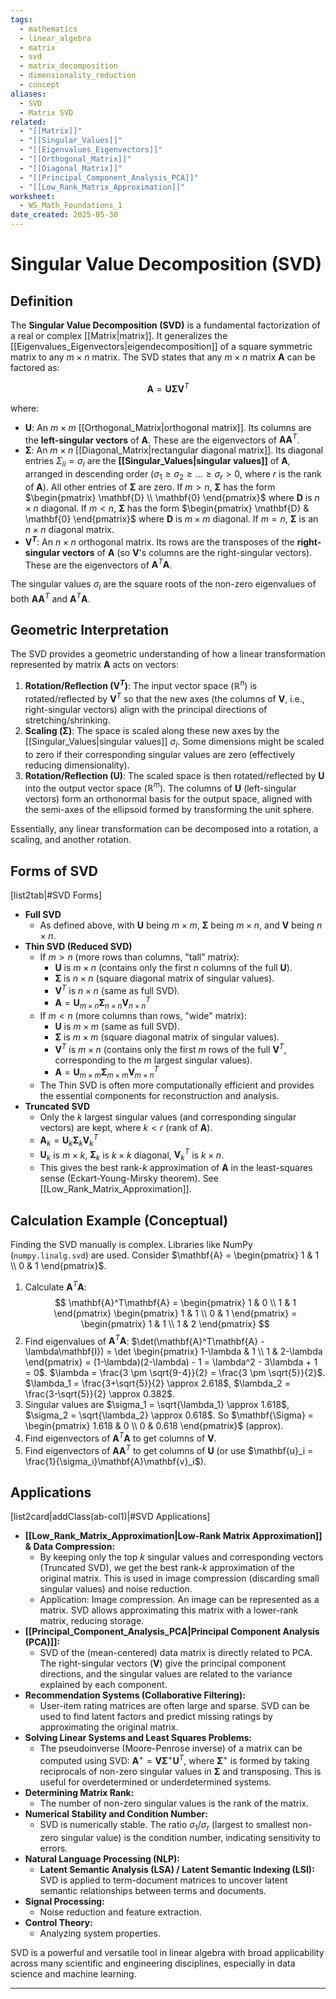 ```yaml
---
tags:
  - mathematics
  - linear_algebra
  - matrix
  - svd
  - matrix_decomposition
  - dimensionality_reduction
  - concept
aliases:
  - SVD
  - Matrix SVD
related:
  - "[[Matrix]]"
  - "[[Singular_Values]]"
  - "[[Eigenvalues_Eigenvectors]]"
  - "[[Orthogonal_Matrix]]"
  - "[[Diagonal_Matrix]]"
  - "[[Principal_Component_Analysis_PCA]]"
  - "[[Low_Rank_Matrix_Approximation]]"
worksheet:
  - WS_Math_Foundations_1
date_created: 2025-05-30
---
```

# Singular Value Decomposition (SVD)

## Definition
The **Singular Value Decomposition (SVD)** is a fundamental factorization of a real or complex [[Matrix|matrix]]. It generalizes the [[Eigenvalues_Eigenvectors|eigendecomposition]] of a square symmetric matrix to any $m \times n$ matrix. The SVD states that any $m \times n$ matrix $\mathbf{A}$ can be factored as:

$$ \mathbf{A} = \mathbf{U} \mathbf{\Sigma} \mathbf{V}^T $$

where:
- **$\mathbf{U}$**: An $m \times m$ [[Orthogonal_Matrix|orthogonal matrix]]. Its columns are the **left-singular vectors** of $\mathbf{A}$. These are the eigenvectors of $\mathbf{A}\mathbf{A}^T$.
- **$\mathbf{\Sigma}$**: An $m \times n$ [[Diagonal_Matrix|rectangular diagonal matrix]]. Its diagonal entries $\Sigma_{ii} = \sigma_i$ are the **[[Singular_Values|singular values]]** of $\mathbf{A}$, arranged in descending order ($\sigma_1 \ge \sigma_2 \ge \dots \ge \sigma_r > 0$, where $r$ is the rank of $\mathbf{A}$). All other entries of $\mathbf{\Sigma}$ are zero.
  If $m > n$, $\mathbf{\Sigma}$ has the form $\begin{pmatrix} \mathbf{D} \\ \mathbf{0} \end{pmatrix}$ where $\mathbf{D}$ is $n \times n$ diagonal.
  If $m < n$, $\mathbf{\Sigma}$ has the form $\begin{pmatrix} \mathbf{D} & \mathbf{0} \end{pmatrix}$ where $\mathbf{D}$ is $m \times m$ diagonal.
  If $m = n$, $\mathbf{\Sigma}$ is an $n \times n$ diagonal matrix.
- **$\mathbf{V}^T$**: An $n \times n$ orthogonal matrix. Its rows are the transposes of the **right-singular vectors** of $\mathbf{A}$ (so $\mathbf{V}$'s columns are the right-singular vectors). These are the eigenvectors of $\mathbf{A}^T\mathbf{A}$.

The singular values $\sigma_i$ are the square roots of the non-zero eigenvalues of both $\mathbf{A}\mathbf{A}^T$ and $\mathbf{A}^T\mathbf{A}$.

## Geometric Interpretation
The SVD provides a geometric understanding of how a linear transformation represented by matrix $\mathbf{A}$ acts on vectors:
1.  **Rotation/Reflection ($\mathbf{V}^T$)**: The input vector space ($\mathbb{R}^n$) is rotated/reflected by $\mathbf{V}^T$ so that the new axes (the columns of $\mathbf{V}$, i.e., right-singular vectors) align with the principal directions of stretching/shrinking.
2.  **Scaling ($\mathbf{\Sigma}$)**: The space is scaled along these new axes by the [[Singular_Values|singular values]] $\sigma_i$. Some dimensions might be scaled to zero if their corresponding singular values are zero (effectively reducing dimensionality).
3.  **Rotation/Reflection ($\mathbf{U}$)**: The scaled space is then rotated/reflected by $\mathbf{U}$ into the output vector space ($\mathbb{R}^m$). The columns of $\mathbf{U}$ (left-singular vectors) form an orthonormal basis for the output space, aligned with the semi-axes of the ellipsoid formed by transforming the unit sphere.

Essentially, any linear transformation can be decomposed into a rotation, a scaling, and another rotation.

## Forms of SVD
[list2tab|#SVD Forms]
- **Full SVD**
    - As defined above, with $\mathbf{U}$ being $m \times m$, $\mathbf{\Sigma}$ being $m \times n$, and $\mathbf{V}$ being $n \times n$.
- **Thin SVD (Reduced SVD)**
    - If $m > n$ (more rows than columns, "tall" matrix):
        - $\mathbf{U}$ is $m \times n$ (contains only the first $n$ columns of the full $\mathbf{U}$).
        - $\mathbf{\Sigma}$ is $n \times n$ (square diagonal matrix of singular values).
        - $\mathbf{V}^T$ is $n \times n$ (same as full SVD).
        - $\mathbf{A} = \mathbf{U}_{m \times n} \mathbf{\Sigma}_{n \times n} \mathbf{V}^T_{n \times n}$
    - If $m < n$ (more columns than rows, "wide" matrix):
        - $\mathbf{U}$ is $m \times m$ (same as full SVD).
        - $\mathbf{\Sigma}$ is $m \times m$ (square diagonal matrix of singular values).
        - $\mathbf{V}^T$ is $m \times n$ (contains only the first $m$ rows of the full $\mathbf{V}^T$, corresponding to the $m$ largest singular values).
        - $\mathbf{A} = \mathbf{U}_{m \times m} \mathbf{\Sigma}_{m \times m} \mathbf{V}^T_{m \times n}$
    - The Thin SVD is often more computationally efficient and provides the essential components for reconstruction and analysis.
- **Truncated SVD**
    - Only the $k$ largest singular values (and corresponding singular vectors) are kept, where $k < r$ (rank of $\mathbf{A}$).
    - $\mathbf{A}_k = \mathbf{U}_k \mathbf{\Sigma}_k \mathbf{V}_k^T$
    - $\mathbf{U}_k$ is $m \times k$, $\mathbf{\Sigma}_k$ is $k \times k$ diagonal, $\mathbf{V}_k^T$ is $k \times n$.
    - This gives the best rank-$k$ approximation of $\mathbf{A}$ in the least-squares sense (Eckart-Young-Mirsky theorem). See [[Low_Rank_Matrix_Approximation]].

## Calculation Example (Conceptual)
Finding the SVD manually is complex. Libraries like NumPy (`numpy.linalg.svd`) are used.
Consider $\mathbf{A} = \begin{pmatrix} 1 & 1 \\ 0 & 1 \end{pmatrix}$.
1.  Calculate $\mathbf{A}^T\mathbf{A}$:
    $$ \mathbf{A}^T\mathbf{A} = \begin{pmatrix} 1 & 0 \\ 1 & 1 \end{pmatrix} \begin{pmatrix} 1 & 1 \\ 0 & 1 \end{pmatrix} = \begin{pmatrix} 1 & 1 \\ 1 & 2 \end{pmatrix} $$
2.  Find eigenvalues of $\mathbf{A}^T\mathbf{A}$:
    $\det(\mathbf{A}^T\mathbf{A} - \lambda\mathbf{I}) = \det \begin{pmatrix} 1-\lambda & 1 \\ 1 & 2-\lambda \end{pmatrix} = (1-\lambda)(2-\lambda) - 1 = \lambda^2 - 3\lambda + 1 = 0$.
    $\lambda = \frac{3 \pm \sqrt{9-4}}{2} = \frac{3 \pm \sqrt{5}}{2}$.
    $\lambda_1 = \frac{3+\sqrt{5}}{2} \approx 2.618$, $\lambda_2 = \frac{3-\sqrt{5}}{2} \approx 0.382$.
3.  Singular values are $\sigma_1 = \sqrt{\lambda_1} \approx 1.618$, $\sigma_2 = \sqrt{\lambda_2} \approx 0.618$.
    So $\mathbf{\Sigma} = \begin{pmatrix} 1.618 & 0 \\ 0 & 0.618 \end{pmatrix}$ (approx).
4.  Find eigenvectors of $\mathbf{A}^T\mathbf{A}$ to get columns of $\mathbf{V}$.
5.  Find eigenvectors of $\mathbf{A}\mathbf{A}^T$ to get columns of $\mathbf{U}$ (or use $\mathbf{u}_i = \frac{1}{\sigma_i}\mathbf{A}\mathbf{v}_i$).

## Applications
[list2card|addClass(ab-col1)|#SVD Applications]
- **[[Low_Rank_Matrix_Approximation|Low-Rank Matrix Approximation]] & Data Compression:**
    - By keeping only the top $k$ singular values and corresponding vectors (Truncated SVD), we get the best rank-$k$ approximation of the original matrix. This is used in image compression (discarding small singular values) and noise reduction.
    - Application: Image compression. An image can be represented as a matrix. SVD allows approximating this matrix with a lower-rank matrix, reducing storage.
- **[[Principal_Component_Analysis_PCA|Principal Component Analysis (PCA)]]:**
    - SVD of the (mean-centered) data matrix is directly related to PCA. The right-singular vectors ($\mathbf{V}$) give the principal component directions, and the singular values are related to the variance explained by each component.
- **Recommendation Systems (Collaborative Filtering):**
    - User-item rating matrices are often large and sparse. SVD can be used to find latent factors and predict missing ratings by approximating the original matrix.
- **Solving Linear Systems and Least Squares Problems:**
    - The pseudoinverse (Moore-Penrose inverse) of a matrix can be computed using SVD: $\mathbf{A}^+ = \mathbf{V} \mathbf{\Sigma}^+ \mathbf{U}^T$, where $\mathbf{\Sigma}^+$ is formed by taking reciprocals of non-zero singular values in $\mathbf{\Sigma}$ and transposing. This is useful for overdetermined or underdetermined systems.
- **Determining Matrix Rank:**
    - The number of non-zero singular values is the rank of the matrix.
- **Numerical Stability and Condition Number:**
    - SVD is numerically stable. The ratio $\sigma_1 / \sigma_r$ (largest to smallest non-zero singular value) is the condition number, indicating sensitivity to errors.
- **Natural Language Processing (NLP):**
    - **Latent Semantic Analysis (LSA) / Latent Semantic Indexing (LSI):** SVD is applied to term-document matrices to uncover latent semantic relationships between terms and documents.
- **Signal Processing:**
    - Noise reduction and feature extraction.
- **Control Theory:**
    - Analyzing system properties.

SVD is a powerful and versatile tool in linear algebra with broad applicability across many scientific and engineering disciplines, especially in data science and machine learning.

---